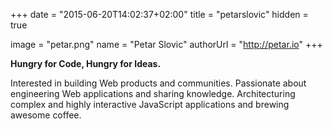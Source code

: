 +++
date = "2015-06-20T14:02:37+02:00"
title = "petarslovic"
hidden = true

image = "petar.png"
name = "Petar Slovic"
authorUrl = "http://petar.io"
+++

**Hungry for Code, Hungry for Ideas.** 

Interested in building Web products and communities. Passionate about engineering Web applications and sharing knowledge. Architecturing complex and highly interactive JavaScript applications and brewing awesome coffee.